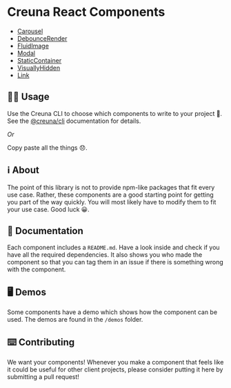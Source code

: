 # Creuna React Components

- [Carousel](components/carousel/)
- [DebounceRender](components/debounce-render)
- [FluidImage](components/fluid-image/)
- [Modal](components/modal/)
- [StaticContainer](components/static-container/)
- [VisuallyHidden](components/visually-hidden/)
- [Link](components/link/)

## 👩‍💻 Usage

Use the Creuna CLI to choose which components to write to your project 🚀. See the [@creuna/cli](https://github.com/Creuna-Oslo/cli) documentation for details.

_Or_

Copy paste all the things 😞.

## ℹ️ About

The point of this library is not to provide npm-like packages that fit every use case. Rather, these components are a good starting point for getting you part of the way quickly. You will most likely have to modify them to fit your use case. Good luck 😀.

## 📕 Documentation

Each component includes a `README.md`. Have a look inside and check if you have all the required dependencies. It also shows you who made the component so that you can tag them in an issue if there is something wrong with the component.

## 🖥 Demos

Some components have a demo which shows how the component can be used. The demos are found in the `/demos` folder.

## ⌨️ Contributing

We want your components! Whenever you make a component that feels like it could be useful for other client projects, please consider putting it here by submitting a pull request!
